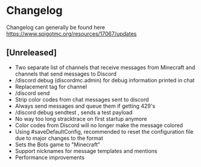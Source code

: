 # Changelog
Changelog can generally be found here https://www.spigotmc.org/resources/17067/updates

## [Unreleased]
- Two separate list of channels that receive messages from Minecraft and channels that send messages to Discord
- /discord debug (discordmc.admin) for debug information printed in chat
- Replacement tag for channel
- /discord send <channel> <message>
- Strip color codes from chat messages sent to discord
- Always send messages and queue them if getting 429's
- /discord debug sendtest <channel>, sends a test payload
- No way too long stracktrace on first startup anymore
- Color codes from Discord will no longer make the message colored
- Using #saveDefaultConfig, recommended to reset the configuration file due to major changes to the format
- Sets the Bots game to "Minecraft"
- Support nicknames for message templates and mentions
- Performance improvements

